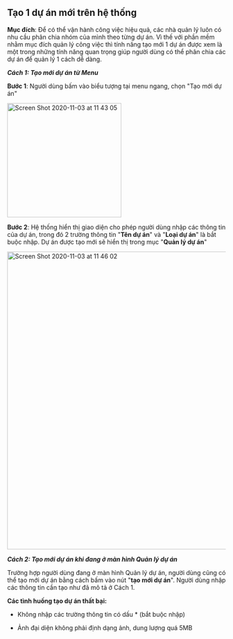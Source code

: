 ## Tạo 1 dự án mới trên hệ thống 

**Mục đích**: Để có thể vận hành công việc hiệu quả, các nhà quản lý luôn có nhu cầu phân chia nhóm của mình theo từng dự án. Vì thế với phần mềm nhằm mục đích quản lý công việc thì tính năng tạo mới 1 dự án được xem là một trong những tính năng quan trọng giúp người dùng có thể phân chia các dự án để quản lý 1 cách dễ dàng.

**_Cách 1: Tạo mới dự án từ Menu_**

**Bước 1**: Người dùng bấm vào biểu tượng tại menu ngang, chọn "Tạo mới dự án"

<img width="263" alt="Screen Shot 2020-11-03 at 11 43 05" src="https://user-images.githubusercontent.com/73808891/97950548-cffc9100-1dc9-11eb-89be-93b7412b86fc.png">

**Bước 2**: Hệ thống hiển thị giao diện cho phép người dùng nhập các thông tin của dự án, trong đó 2 trường thông tin "**Tên dự án**" và "**Loại dự án**" là bắt buộc nhập. Dự án được tạo mới sẽ hiển thị trong mục "**Quản lý dự án**"

<img width="686" alt="Screen Shot 2020-11-03 at 11 46 02" src="https://user-images.githubusercontent.com/73808891/97950666-3ed9ea00-1dca-11eb-9ef2-9476307199e8.png">

**_Cách 2: Tạo mới dự án khi đang ở màn hình Quản lý dự án_**

Trường hợp người dùng đang ở màn hình Quản lý dự án, người dùng cũng có thể tạo mới dự án bằng cách bấm vào nút "**tạo mới dự án**". Người dùng nhập các thông tin cần tạo như đã mô tả ở Cách 1.

**Các tình huống tạo dự án thất bại:**

- Không nhập các trường thông tin có dấu * (bắt buộc nhập)

- Ảnh đại diện không phải định dạng ảnh, dung lượng quá 5MB
